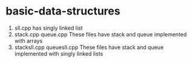 # basic-data-structures
1. sll.cpp has singly linked list 
2. stack.cpp 
   queue.cpp
   These files have stack and queue implemented with arrays
3. stacksll.cpp
   queuesll.cpp
   These files have stack and queue implemented with singly linked lists

